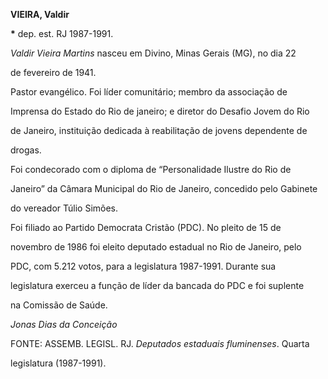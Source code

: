 **VIEIRA, Valdir**



**\*** dep. est. RJ 1987-1991.



*Valdir Vieira Martins* nasceu em Divino, Minas Gerais (MG), no dia 22

de fevereiro de 1941.



Pastor evangélico. Foi líder comunitário; membro da associação de

Imprensa do Estado do Rio de janeiro; e diretor do Desafio Jovem do Rio

de Janeiro, instituição dedicada à reabilitação de jovens dependente de

drogas.



Foi condecorado com o diploma de “Personalidade Ilustre do Rio de

Janeiro” da Câmara Municipal do Rio de Janeiro, concedido pelo Gabinete

do vereador Túlio Simões.



Foi filiado ao Partido Democrata Cristão (PDC). No pleito de 15 de

novembro de 1986 foi eleito deputado estadual no Rio de Janeiro, pelo

PDC, com 5.212 votos, para a legislatura 1987-1991. Durante sua

legislatura exerceu a função de líder da bancada do PDC e foi suplente

na Comissão de Saúde.



*Jonas Dias da Conceição*



FONTE: ASSEMB. LEGISL. RJ. *Deputados estaduais fluminenses*. Quarta

legislatura (1987-1991).

